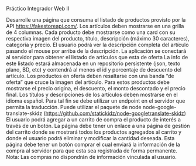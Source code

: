 Práctico Integrador Web II

Desarrolle una página que consuma el listado de productos provisto por la API
https://fakestoreapi.com/.
Los artículos deben mostrarse en una grilla de 4 columnas. Cada producto debe mostrarse
como una card con su respectiva imagen del producto, título, descripción (máximo 30
caracteres), categoría y precio.
El usuario podrá ver la descripción completa del artículo pasando el mouse por arriba de la
descripción.
La aplicación se conectará al servidor para obtener el listado de artículos que esta de oferta
La info de este listado estará almacenada en un repositorio persistente (json, texto plano,
BD, etc) y contendrá al menos el id y porcentaje de descuento del artículo.
Los productos en oferta deben resaltarse con una banda “de oferta” que cruce la imagen del
artículo. Para estos productos debe mostrarse el precio origina, el descuento, el monto
descontado y el precio final.
Los títulos y descripciones de los artículos deben mostrarse en el idioma español. Para tal
fin se debe utilizar un endpoint en el servidor que permita la traducción. Puede utilizar el
paquete de node node-google-translate-skidz (https://github.com/statickidz/node-googletranslate-skidz)
El usuario podrá agregar a un carrito de compra el producto de interés a través de un botón.
La página debe tener un enlace a una página de gestión del carrito donde se mostrará todos
los productos agregados al carrito y donde el usuario podrá eliminar y modificar la cantidad
deseada. Esta página debe tener un botón comprar el cual enviará la información de la
compra al servidor para que esta sea registrada de forma permanente.
Nota: Las compras no dispondrán de información vinculada al usuario.
